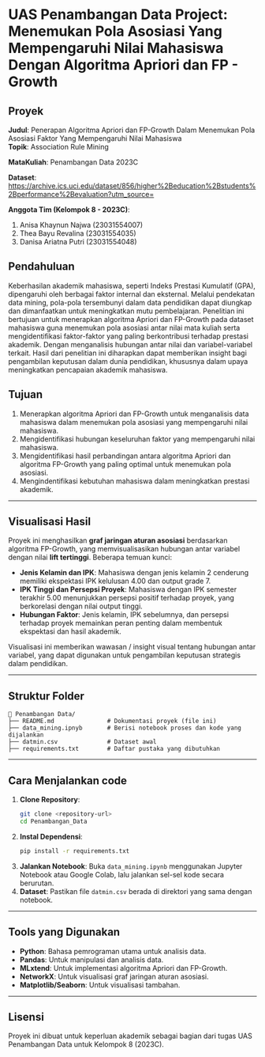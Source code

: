 # UAS Penambangan Data Project: Menemukan Pola Asosiasi Yang Mempengaruhi Nilai Mahasiswa Dengan Algoritma Apriori dan FP - Growth

## Proyek
**Judul**: Penerapan Algoritma Apriori dan FP-Growth Dalam Menemukan Pola Asosiasi Faktor Yang Mempengaruhi Nilai Mahasiswa  
**Topik**: Association Rule Mining 

**MataKuliah**: Penambangan Data 2023C

**Dataset**: https://archive.ics.uci.edu/dataset/856/higher%2Beducation%2Bstudents%2Bperformance%2Bevaluation?utm_source=  

**Anggota Tim (Kelompok 8 - 2023C)**:  
1. Anisa Khaynun Najwa (23031554007)
2. Thea Bayu Revalina (23031554035)
3. Danisa Ariatna Putri (23031554048)

## Pendahuluan 
Keberhasilan akademik mahasiswa, seperti Indeks Prestasi Kumulatif (GPA), dipengaruhi oleh berbagai faktor internal dan eksternal. Melalui pendekatan data mining, pola-pola tersembunyi dalam data pendidikan dapat diungkap dan dimanfaatkan untuk meningkatkan mutu pembelajaran. Penelitian ini bertujuan untuk menerapkan algoritma Apriori dan FP-Growth pada dataset mahasiswa guna menemukan pola asosiasi antar nilai mata kuliah serta mengidentifikasi faktor-faktor yang paling berkontribusi terhadap prestasi akademik. Dengan menganalisis hubungan antar nilai dan variabel-variabel terkait. Hasil dari penelitian ini diharapkan dapat memberikan insight bagi pengambilan keputusan dalam dunia pendidikan, khususnya dalam upaya meningkatkan pencapaian akademik mahasiswa.

## Tujuan
1. Menerapkan algoritma Apriori dan FP-Growth untuk menganalisis data mahasiswa dalam menemukan pola asosiasi yang mempengaruhi nilai mahasiswa.
2. Mengidentifikasi hubungan keseluruhan faktor yang mempengaruhi nilai mahasiswa.
3. Mengidentifikasi hasil perbandingan antara algoritma Apriori dan algoritma FP-Growth yang paling optimal untuk menemukan pola asosiasi.
4. Mengindentifikasi kebutuhan mahasiswa dalam meningkatkan prestasi akademik.

---

## Visualisasi Hasil
Proyek ini menghasilkan **graf jaringan aturan asosiasi** berdasarkan algoritma FP-Growth, yang memvisualisasikan hubungan antar variabel dengan nilai **lift tertinggi**. Beberapa temuan kunci:
- **Jenis Kelamin dan IPK**: Mahasiswa dengan jenis kelamin 2 cenderung memiliki ekspektasi IPK kelulusan 4.00 dan output grade 7.  
- **IPK Tinggi dan Persepsi Proyek**: Mahasiswa dengan IPK semester terakhir 5.00 menunjukkan persepsi positif terhadap proyek, yang berkorelasi dengan nilai output tinggi.  
- **Hubungan Faktor**: Jenis kelamin, IPK sebelumnya, dan persepsi terhadap proyek memainkan peran penting dalam membentuk ekspektasi dan hasil akademik.

Visualisasi ini memberikan wawasan / insight visual tentang hubungan antar variabel, yang dapat digunakan untuk pengambilan keputusan strategis dalam pendidikan.

---

## Struktur Folder
```
📁 Penambangan Data/
├── README.md               # Dokumentasi proyek (file ini)
├── data_mining.ipnyb       # Berisi notebook proses dan kode yang dijalankan 
├── datmin.csv              # Dataset awal 
├── requirements.txt        # Daftar pustaka yang dibutuhkan
```
---

## Cara Menjalankan code 
1. **Clone Repository**:
   ```bash
   git clone <repository-url>
   cd Penambangan_Data
   ```
2. **Instal Dependensi**:
   ```bash
   pip install -r requirements.txt
   ```
3. **Jalankan Notebook**:
   Buka `data_mining.ipynb` menggunakan Jupyter Notebook atau Google Colab, lalu jalankan sel-sel kode secara berurutan.
4. **Dataset**:
   Pastikan file `datmin.csv` berada di direktori yang sama dengan notebook.

---

## Tools yang Digunakan
- **Python**: Bahasa pemrograman utama untuk analisis data.
- **Pandas**: Untuk manipulasi dan analisis data.
- **MLxtend**: Untuk implementasi algoritma Apriori dan FP-Growth.
- **NetworkX**: Untuk visualisasi graf jaringan aturan asosiasi.
- **Matplotlib/Seaborn**: Untuk visualisasi tambahan.

---

## Lisensi
Proyek ini dibuat untuk keperluan akademik sebagai bagian dari tugas UAS Penambangan Data untuk Kelompok 8 (2023C).
